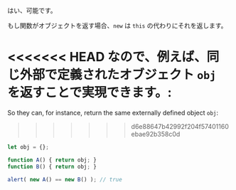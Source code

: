 はい、可能です。

もし関数がオブジェクトを返す場合、`new` は `this` の代わりにそれを返します。

<<<<<<< HEAD
なので、例えば、同じ外部で定義されたオブジェクト `obj` を返すことで実現できます。:
=======
So they can, for instance, return the same externally defined object `obj`:
>>>>>>> d6e88647b42992f204f57401160ebae92b358c0d

```js run no-beautify
let obj = {};

function A() { return obj; }
function B() { return obj; }

alert( new A() == new B() ); // true
```

